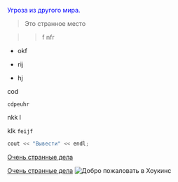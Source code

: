 
<font color="blue">Угроза из другого мира.</font>
&nbsp; 
>Это странное место

>> f nfr
* okf
- rij
+ hj

cod 
```
cdpeuhr
```
nkk
l

klk
`feijf`

```c++
cout << "Вывести" << endl;
```
[Очень странные дела](https://en.wikipedia.org/wiki/Stranger_Things)

[Очень странные дела](https://en.wikipedia.org/wiki/Stranger_Things "Американский научно-фантастический драматический сериал ужасов, созданный братьями Даффер для стриминг-сервиса Netflix")
![Добро пожаловать в Хоукинс](https://ik.imagekit.io/awilum/welcome-to-hawkins.jpg)